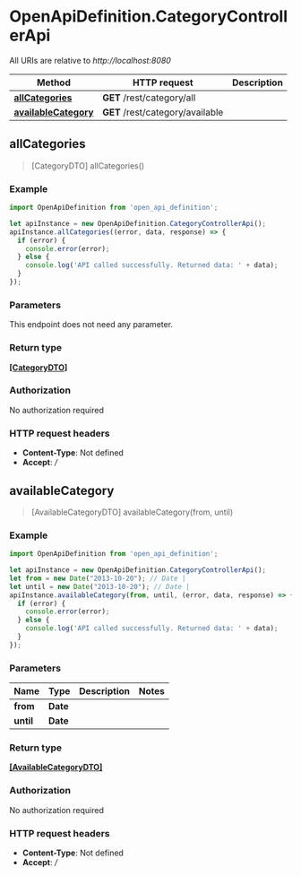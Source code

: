 # OpenApiDefinition.CategoryControllerApi

All URIs are relative to *http://localhost:8080*

Method | HTTP request | Description
------------- | ------------- | -------------
[**allCategories**](CategoryControllerApi.md#allCategories) | **GET** /rest/category/all | 
[**availableCategory**](CategoryControllerApi.md#availableCategory) | **GET** /rest/category/available | 



## allCategories

> [CategoryDTO] allCategories()



### Example

```javascript
import OpenApiDefinition from 'open_api_definition';

let apiInstance = new OpenApiDefinition.CategoryControllerApi();
apiInstance.allCategories((error, data, response) => {
  if (error) {
    console.error(error);
  } else {
    console.log('API called successfully. Returned data: ' + data);
  }
});
```

### Parameters

This endpoint does not need any parameter.

### Return type

[**[CategoryDTO]**](CategoryDTO.md)

### Authorization

No authorization required

### HTTP request headers

- **Content-Type**: Not defined
- **Accept**: */*


## availableCategory

> [AvailableCategoryDTO] availableCategory(from, until)



### Example

```javascript
import OpenApiDefinition from 'open_api_definition';

let apiInstance = new OpenApiDefinition.CategoryControllerApi();
let from = new Date("2013-10-20"); // Date | 
let until = new Date("2013-10-20"); // Date | 
apiInstance.availableCategory(from, until, (error, data, response) => {
  if (error) {
    console.error(error);
  } else {
    console.log('API called successfully. Returned data: ' + data);
  }
});
```

### Parameters


Name | Type | Description  | Notes
------------- | ------------- | ------------- | -------------
 **from** | **Date**|  | 
 **until** | **Date**|  | 

### Return type

[**[AvailableCategoryDTO]**](AvailableCategoryDTO.md)

### Authorization

No authorization required

### HTTP request headers

- **Content-Type**: Not defined
- **Accept**: */*

